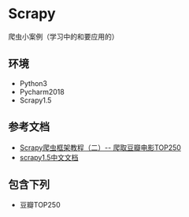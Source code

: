 # Scrapy
爬虫小案例（学习中的和要应用的）

## 环境
- Python3
- Pycharm2018
- Scrapy1.5

## 参考文档
- [Scrapy爬虫框架教程（二）-- 爬取豆瓣电影TOP250](https://zhuanlan.zhihu.com/p/24769534)
- [scrapy1.5中文文档](http://www.scrapyd.cn/doc/)

## 包含下列
- 豆瓣TOP250

